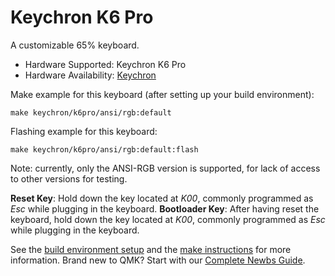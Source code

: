 # Keychron K6 Pro


A customizable 65% keyboard.

* Hardware Supported: Keychron K6 Pro
* Hardware Availability: [Keychron](https://www.keychron.com)

Make example for this keyboard (after setting up your build environment):

    make keychron/k6pro/ansi/rgb:default

Flashing example for this keyboard:

    make keychron/k6pro/ansi/rgb:default:flash
    
Note: currently, only the ANSI-RGB version is supported, for lack of access to other versions for testing.

**Reset Key**: Hold down the key located at *K00*, commonly programmed as *Esc* while plugging in the keyboard.
**Bootloader Key**: After having reset the keyboard, hold down the key located at *K00*, commonly programmed as *Esc* while plugging in the keyboard.

See the [build environment setup](https://docs.qmk.fm/#/getting_started_build_tools) and the [make instructions](https://docs.qmk.fm/#/getting_started_make_guide) for more information. Brand new to QMK? Start with our [Complete Newbs Guide](https://docs.qmk.fm/#/newbs).
